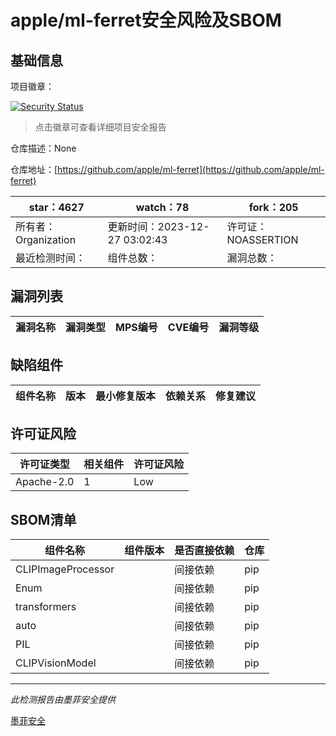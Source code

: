 # apple/ml-ferret安全风险及SBOM

## 基础信息

项目徽章：

[![Security Status](https://www.murphysec.com/platform3/v31/badge/1740083118989279232.svg)](https://www.murphysec.com/console/report/1739357228123226112/1740083118989279232)

> 点击徽章可查看详细项目安全报告

仓库描述：None

仓库地址：[https://github.com/apple/ml-ferret](https://github.com/apple/ml-ferret)

| star：4627 | watch：78 | fork：205 |
| ----------- | -------------- | ------------ |
| 所有者：Organization | 更新时间：2023-12-27 03:02:43 | 许可证：NOASSERTION |
| 最近检测时间： | 组件总数： | 漏洞总数： |




## 漏洞列表

| 漏洞名称 | 漏洞类型 | MPS编号 | CVE编号 | 漏洞等级 |
| ------- | ------ | ------- | ------ | ----- |





## 缺陷组件

| 组件名称 | 版本 | 最小修复版本 | 依赖关系 | 修复建议 |
| -------- | ---- | ------------ | -------- | -------- |





## 许可证风险

| 许可证类型 | 相关组件 | 许可证风险 |
| ---------- | -------- | ---------- |
|Apache-2.0|1|Low|




## SBOM清单

| 组件名称 | 组件版本 | 是否直接依赖 | 仓库 |
| -------- | -------- | ------------ | ---- |
|CLIPImageProcessor||间接依赖|pip|
|Enum||间接依赖|pip|
|transformers||间接依赖|pip|
|auto||间接依赖|pip|
|PIL||间接依赖|pip|
|CLIPVisionModel||间接依赖|pip|


------

*此检测报告由墨菲安全提供*

[墨菲安全](www.murphysec.com)